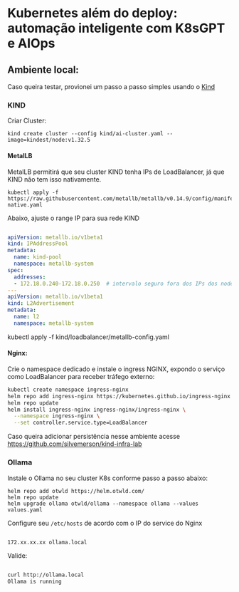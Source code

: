 # Kubernetes além do deploy: automação inteligente com K8sGPT e AIOps


## Ambiente local: 

Caso queira testar, provionei um passo a passo simples usando o [Kind](https://kind.sigs.k8s.io/docs/user/quick-start/#installation)


### KIND

Criar Cluster:

```
kind create cluster --config kind/ai-cluster.yaml --image=kindest/node:v1.32.5
```
#### MetalLB

MetalLB permitirá que seu cluster KIND tenha IPs de LoadBalancer, já que KIND não tem isso nativamente.

```
kubectl apply -f https://raw.githubusercontent.com/metallb/metallb/v0.14.9/config/manifests/metallb-native.yaml
```
Abaixo,  ajuste o range IP para sua rede KIND

```yaml

apiVersion: metallb.io/v1beta1
kind: IPAddressPool
metadata:
  name: kind-pool
  namespace: metallb-system
spec:
  addresses:
  - 172.18.0.240-172.18.0.250  # intervalo seguro fora dos IPs dos nodes
---
apiVersion: metallb.io/v1beta1
kind: L2Advertisement
metadata:
  name: l2
  namespace: metallb-system

```
kubectl apply -f kind/loadbalancer/metallb-config.yaml


#### Nginx:

Crie o namespace dedicado e instale o ingress NGINX, expondo o serviço como LoadBalancer para receber tráfego externo:

```bash
kubectl create namespace ingress-nginx
helm repo add ingress-nginx https://kubernetes.github.io/ingress-nginx
helm repo update
helm install ingress-nginx ingress-nginx/ingress-nginx \
  --namespace ingress-nginx \
  --set controller.service.type=LoadBalancer

```

Caso queira adicionar persistência nesse ambiente acesse https://github.com/silvemerson/kind-infra-lab



### Ollama

Instale o Ollama no seu cluster K8s conforme passo a passo abaixo:

```
helm repo add otwld https://helm.otwld.com/
helm repo update
helm upgrade ollama otwld/ollama --namespace ollama --values values.yaml
```


Configure seu ```/etc/hosts``` de acordo com o IP do service do Nginx

```bash

172.xx.xx.xx ollama.local

```


Valide: 

```bash

curl http://ollama.local
Ollama is running

```